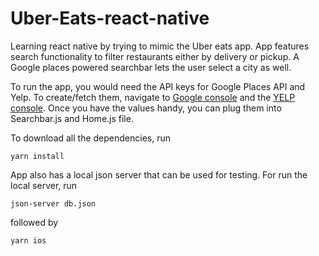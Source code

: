# Uber-Eats-react-native 

Learning react native by trying to mimic the Uber eats app. App features search functionality to filter restaurants either by delivery or pickup. A Google places powered searchbar lets the user select a city as well.

To run the app, you would need the API keys for Google Places API and Yelp. To create/fetch them, navigate to [Google console](https://console.cloud.google.com/) and the [YELP console](https://www.yelp.com/developers/documentation/v3). Once you have the values handy, you can plug them into Searchbar.js and Home.js file. 

To download all the dependencies, run

```
yarn install
```

App also has a local json server that can be used for testing. For run the local server, run
```
json-server db.json
```

followed by 
```
yarn ios
```
